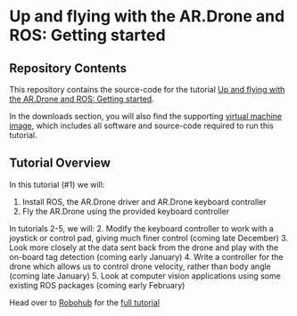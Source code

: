 Up and flying with the AR.Drone and ROS: Getting started
========================================================

Repository Contents
-------------------

This repository contains the source-code for the tutorial [Up and flying with the AR.Drone and ROS: Getting started](http://robohub.org/up-and-flying-with-the-ar-drone-and-ros-getting-started/).

In the downloads section, you will also find the supporting [virtual machine image](https://github.com/downloads/mikehamer/ardrone_tutorials_getting_started/ARDroneUbuntu.ova), which includes all software and source-code required to run this tutorial.

Tutorial Overview
-----------------

In this tutorial (#1) we will:
1. Install ROS, the AR.Drone driver and AR.Drone keyboard controller
2. Fly the AR.Drone using the provided keyboard controller

In tutorials 2-5, we will:
2. Modify the keyboard controller to work with a joystick or control pad, giving much finer control (coming late December)
3. Look more closely at the data sent back from the drone and play with the on-board tag detection (coming early January)
4. Write a controller for the drone which allows us to control drone velocity, rather than body angle (coming late January)
5. Look at computer vision applications using some existing ROS packages (coming early February)

Head over to [Robohub](http://www.robohub.org) for the [full tutorial](http://robohub.org/up-and-flying-with-the-ar-drone-and-ros-getting-started/)